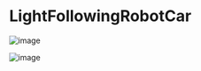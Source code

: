 # LightFollowingRobotCar

![image](https://github.com/user-attachments/assets/c944ccf8-207d-4028-8baf-d7a1eedb952a)

![image](https://github.com/user-attachments/assets/3bc44ac5-07a9-4348-8bc7-e4849eb0f4a0)

